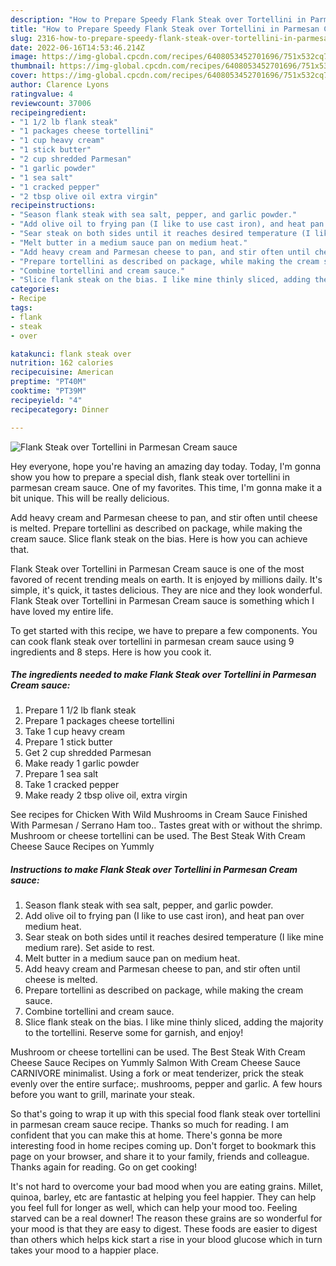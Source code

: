 ```yaml
---
description: "How to Prepare Speedy Flank Steak over Tortellini in Parmesan Cream sauce"
title: "How to Prepare Speedy Flank Steak over Tortellini in Parmesan Cream sauce"
slug: 2316-how-to-prepare-speedy-flank-steak-over-tortellini-in-parmesan-cream-sauce
date: 2022-06-16T14:53:46.214Z
image: https://img-global.cpcdn.com/recipes/6408053452701696/751x532cq70/flank-steak-over-tortellini-in-parmesan-cream-sauce-recipe-main-photo.jpg
thumbnail: https://img-global.cpcdn.com/recipes/6408053452701696/751x532cq70/flank-steak-over-tortellini-in-parmesan-cream-sauce-recipe-main-photo.jpg
cover: https://img-global.cpcdn.com/recipes/6408053452701696/751x532cq70/flank-steak-over-tortellini-in-parmesan-cream-sauce-recipe-main-photo.jpg
author: Clarence Lyons
ratingvalue: 4
reviewcount: 37006
recipeingredient:
- "1 1/2 lb flank steak"
- "1 packages cheese tortellini"
- "1 cup heavy cream"
- "1 stick butter"
- "2 cup shredded Parmesan"
- "1 garlic powder"
- "1 sea salt"
- "1 cracked pepper"
- "2 tbsp olive oil extra virgin"
recipeinstructions:
- "Season flank steak with sea salt, pepper, and garlic powder."
- "Add olive oil to frying pan (I like to use cast iron), and heat pan over medium heat."
- "Sear steak on both sides until it reaches desired temperature (I like mine medium rare). Set aside to rest."
- "Melt butter in a medium sauce pan on medium heat."
- "Add heavy cream and Parmesan cheese to pan, and stir often until cheese is melted."
- "Prepare tortellini as described on package, while making the cream sauce."
- "Combine tortellini and cream sauce."
- "Slice flank steak on the bias. I like mine thinly sliced, adding the majority to the tortellini. Reserve some for garnish, and enjoy!"
categories:
- Recipe
tags:
- flank
- steak
- over

katakunci: flank steak over 
nutrition: 162 calories
recipecuisine: American
preptime: "PT40M"
cooktime: "PT39M"
recipeyield: "4"
recipecategory: Dinner

---
```



![Flank Steak over Tortellini in Parmesan Cream sauce](https://img-global.cpcdn.com/recipes/6408053452701696/751x532cq70/flank-steak-over-tortellini-in-parmesan-cream-sauce-recipe-main-photo.jpg)

Hey everyone, hope you're having an amazing day today. Today, I'm gonna show you how to prepare a special dish, flank steak over tortellini in parmesan cream sauce. One of my favorites. This time, I'm gonna make it a bit unique. This will be really delicious.

Add heavy cream and Parmesan cheese to pan, and stir often until cheese is melted. Prepare tortellini as described on package, while making the cream sauce. Slice flank steak on the bias. Here is how you can achieve that.

Flank Steak over Tortellini in Parmesan Cream sauce is one of the most favored of recent trending meals on earth. It is enjoyed by millions daily. It's simple, it's quick, it tastes delicious. They are nice and they look wonderful. Flank Steak over Tortellini in Parmesan Cream sauce is something which I have loved my entire life.


To get started with this recipe, we have to prepare a few components. You can cook flank steak over tortellini in parmesan cream sauce using 9 ingredients and 8 steps. Here is how you cook it.

<!--inarticleads1-->

##### The ingredients needed to make Flank Steak over Tortellini in Parmesan Cream sauce:

1. Prepare 1 1/2 lb flank steak
1. Prepare 1 packages cheese tortellini
1. Take 1 cup heavy cream
1. Prepare 1 stick butter
1. Get 2 cup shredded Parmesan
1. Make ready 1 garlic powder
1. Prepare 1 sea salt
1. Take 1 cracked pepper
1. Make ready 2 tbsp olive oil, extra virgin


See recipes for Chicken With Wild Mushrooms in Cream Sauce Finished With Parmesan / Serrano Ham too.. Tastes great with or without the shrimp. Mushroom or cheese tortellini can be used. The Best Steak With Cream Cheese Sauce Recipes on Yummly 

<!--inarticleads2-->

##### Instructions to make Flank Steak over Tortellini in Parmesan Cream sauce:

1. Season flank steak with sea salt, pepper, and garlic powder.
1. Add olive oil to frying pan (I like to use cast iron), and heat pan over medium heat.
1. Sear steak on both sides until it reaches desired temperature (I like mine medium rare). Set aside to rest.
1. Melt butter in a medium sauce pan on medium heat.
1. Add heavy cream and Parmesan cheese to pan, and stir often until cheese is melted.
1. Prepare tortellini as described on package, while making the cream sauce.
1. Combine tortellini and cream sauce.
1. Slice flank steak on the bias. I like mine thinly sliced, adding the majority to the tortellini. Reserve some for garnish, and enjoy!


Mushroom or cheese tortellini can be used. The Best Steak With Cream Cheese Sauce Recipes on Yummly Salmon With Cream Cheese Sauce CARNIVORE minimalist. Using a fork or meat tenderizer, prick the steak evenly over the entire surface;. mushrooms, pepper and garlic. A few hours before you want to grill, marinate your steak. 

So that's going to wrap it up with this special food flank steak over tortellini in parmesan cream sauce recipe. Thanks so much for reading. I am confident that you can make this at home. There's gonna be more interesting food in home recipes coming up. Don't forget to bookmark this page on your browser, and share it to your family, friends and colleague. Thanks again for reading. Go on get cooking!

It's not hard to overcome your bad mood when you are eating grains. Millet, quinoa, barley, etc are fantastic at helping you feel happier. They can help you feel full for longer as well, which can help your mood too. Feeling starved can be a real downer! The reason these grains are so wonderful for your mood is that they are easy to digest. These foods are easier to digest than others which helps kick start a rise in your blood glucose which in turn takes your mood to a happier place.
